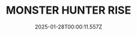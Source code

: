 ---
title: "MONSTER HUNTER RISE"
id: 1446780
date: 2025-01-28T00:00:11.557Z
link: games/steam/recent/monster-hunter-rise
image: http://media.steampowered.com/steamcommunity/public/images/apps/1446780/560dd364b52075b783424961a43c01f9b69fde15.jpg
playtime_2weeks: 81
playtime_forever: 81
playtime_windows_forever: 0
playtime_mac_forever: 0
playtime_linux_forever: 81
playtime_deck_forever: 81
---